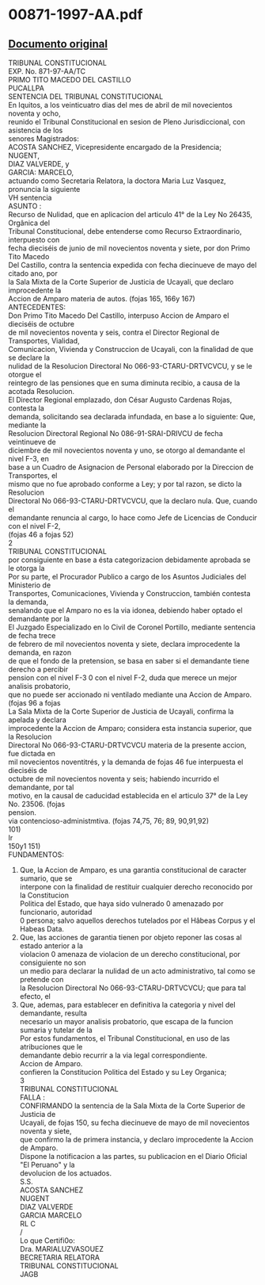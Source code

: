 
00871-1997-AA.pdf
=================
  
[Documento original](https://tc.gob.pe/jurisprudencia/1998/00871-1997-AA.pdf)  
---  
TRIBUNAL CONSTITUCIONAL  
EXP. No. 871-97-AA/TC  
PRIMO TITO MACEDO DEL CASTILLO  
PUCALLPA  
SENTENCIA DEL TRIBUNAL CONSTITUCIONAL  
En Iquitos, a los veinticuatro dias del mes de abril de mil novecientos noventa y ocho,  
reunido el Tribunal Constitucional en sesion de Pleno Jurisdiccional, con asistencia de los  
senores Magistrados:  
ACOSTA SANCHEZ, Vicepresidente encargado de la Presidencia;  
NUGENT,  
DIAZ VALVERDE, y  
GARCIA: MARCELO,  
actuando como Secretaria Relatora, la doctora Maria Luz Vasquez, pronuncia la siguiente  
VH sentencia  
ASUNTO :  
Recurso de Nulidad, que en aplicacion del articulo 41° de la Ley No 26435, Orgânica del  
Tribunal Constitucional, debe entenderse como Recurso Extraordinario, interpuesto con  
fecha dieciséis de junio de mil novecientos noventa y siete, por don Primo Tito Macedo  
Del Castillo, contra la sentencia expedida con fecha diecinueve de mayo del citado ano, por  
la Sala Mixta de la Corte Superior de Justicia de Ucayali, que declaro improcedente la  
Accion de Amparo materia de autos. (fojas 165, 166y 167)  
ANTECEDENTES:  
Don Primo Tito Macedo Del Castillo, interpuso Accion de Amparo el dieciséis de octubre  
de mil novecientos noventa y seis, contra el Director Regional de Transportes, Vialidad,  
Comunicacion, Vivienda y Construccion de Ucayali, con la finalidad de que se declare la  
nulidad de la Resolucion Directoral No 066-93-CTARU-DRTVCVCU, y se le otorgue el  
reintegro de las pensiones que en suma diminuta recibio, a causa de la acotada Resolucion.  
El Director Regional emplazado, don César Augusto Cardenas Rojas, contesta la  
demanda, solicitando sea declarada infundada, en base a lo siguiente: Que, mediante la  
Resolucion Directoral Regional No 086-91-SRAI-DRIVCU de fecha veintinueve de  
diciembre de mil novecientos noventa y uno, se otorgo al demandante el nivel F-3, en  
base a un Cuadro de Asignacion de Personal elaborado por la Direccion de Transportes, el  
mismo que no fue aprobado conforme a Ley; y por tal razon, se dicto la Resolucion  
Directoral No 066-93-CTARU-DRTVCVCU, que la declaro nula. Que, cuando el  
demandante renuncia al cargo, lo hace como Jefe de Licencias de Conducir con el nivel F-2,  
(fojas 46 a fojas 52)  
2  
TRIBUNAL CONSTITUCIONAL  
por consiguiente en base a ésta categorizacion debidamente aprobada se le otorga la  
Por su parte, el Procurador Publico a cargo de los Asuntos Judiciales del Ministerio de  
Transportes, Comunicaciones, Vivienda y Construccion, también contesta la demanda,  
senalando que el Amparo no es la via idonea, debiendo haber optado el demandante por la  
El Juzgado Especializado en lo Civil de Coronel Portillo, mediante sentencia de fecha trece  
de febrero de mil novecientos noventa y siete, declara improcedente la demanda, en razon  
de que el fondo de la pretension, se basa en saber si el demandante tiene derecho a percibir  
pension con el nivel F-3 0 con el nivel F-2, duda que merece un mejor analisis probatorio,  
que no puede ser accionado ni ventilado mediante una Accion de Amparo. (fojas 96 a fojas  
La Sala Mixta de la Corte Superior de Justicia de Ucayali, confirma la apelada y declara  
improcedente la Accion de Amparo; considera esta instancia superior, que la Resolucion  
Directoral No 066-93-CTARU-DRTVCVCU materia de la presente accion, fue dictada en  
mil novecientos noventitrés, y la demanda de fojas 46 fue interpuesta el dieciséis de  
octubre de mil novecientos noventa y seis; habiendo incurrido el demandante, por tal  
motivo, en la causal de caducidad establecida en el articulo 37° de la Ley No. 23506. (fojas  
pension.  
via contencioso-administmtiva. (fojas 74,75, 76; 89, 90,91,92)  
101)  
Ir  
150y1 151)  
FUNDAMENTOS:  
1. Que, la Accion de Amparo, es una garantia constitucional de caracter sumario, que se  
interpone con la finalidad de restituir cualquier derecho reconocido por la Constitucion  
Politica del Estado, que haya sido vulnerado 0 amenazado por funcionario, autoridad  
0 persona; salvo aquellos derechos tutelados por el Hâbeas Corpus y el Habeas Data.  
2. Que, las acciones de garantia tienen por objeto reponer las cosas al estado anterior a la  
violacion 0 amenaza de violacion de un derecho constitucional, por consiguiente no son  
un medio para declarar la nulidad de un acto administrativo, tal como se pretende con  
la Resolucion Directoral No 066-93-CTARU-DRTVCVCU; que para tal efecto, el  
3. Que, ademas, para establecer en definitiva la categoria y nivel del demandante, resulta  
necesario un mayor analisis probatorio, que escapa de la funcion sumaria y tutelar de la  
Por estos fundamentos, el Tribunal Constitucional, en uso de las atribuciones que le  
demandante debio recurrir a la via legal correspondiente.  
Accion de Amparo.  
confieren la Constitucion Politica del Estado y su Ley Organica;  
3  
TRIBUNAL CONSTITUCIONAL  
FALLA :  
CONFIRMANDO la sentencia de la Sala Mixta de la Corte Superior de Justicia de  
Ucayali, de fojas 150, su fecha diecinueve de mayo de mil novecientos noventa y siete,  
que confirmo la de primera instancia, y declaro improcedente la Accion de Amparo.  
Dispone la notificacion a las partes, su publicacion en el Diario Oficial "El Peruano" y la  
devolucion de los actuados.  
S.S.  
ACOSTA SANCHEZ  
NUGENT  
DIAZ VALVERDE  
GARCIA MARCELO  
RL C  
/  
Lo que Certifi0o:  
Dra. MARIALUZVASOUEZ  
BECRETARIA RELATORA  
TRIBUNAL CONSTITUCIONAL  
JAGB